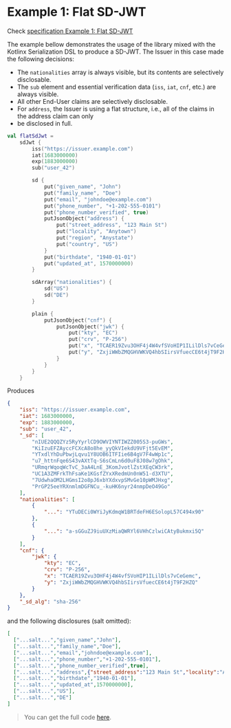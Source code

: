 <!--- TEST_NAME ExampleFlatSdJwt01Test --> 

# Example 1: Flat SD-JWT

Check [specification Example 1: Flat SD-JWT](https://www.ietf.org/archive/id/draft-ietf-oauth-selective-disclosure-jwt-06.html#name-example-1-sd-jwt)

The example bellow demonstrates the usage of the library mixed with the Kotlinx Serialization DSL
to produce a SD-JWT.
The Issuer in this case made the following decisions:
* The `nationalities` array is always visible, but its contents are selectively disclosable.
* The `sub` element and essential verification data (`iss`, `iat`, `cnf`, etc.) are always visible.
* All other End-User claims are selectively disclosable.
* For `address`, the Issuer is using a flat structure, i.e., all of the claims in the address claim can only 
* be disclosed in full.

<!--- INCLUDE
import eu.europa.ec.eudi.sdjwt.*
import kotlinx.serialization.json.*
-->

```kotlin
val flatSdJwt =
    sdJwt {
        iss("https://issuer.example.com")
        iat(1683000000)
        exp(1883000000)
        sub("user_42")

        sd {
            put("given_name", "John")
            put("family_name", "Doe")
            put("email", "johndoe@example.com")
            put("phone_number", "+1-202-555-0101")
            put("phone_number_verified", true)
            putJsonObject("address") {
                put("street_address", "123 Main St")
                put("locality", "Anytown")
                put("region", "Anystate")
                put("country", "US")
            }
            put("birthdate", "1940-01-01")
            put("updated_at", 1570000000)
        }

        sdArray("nationalities") {
            sd("US")
            sd("DE")
        }

        plain {
            putJsonObject("cnf") {
                putJsonObject("jwk") {
                    put("kty", "EC")
                    put("crv", "P-256")
                    put("x", "TCAER19Zvu3OHF4j4W4vfSVoHIP1ILilDls7vCeGemc")
                    put("y", "ZxjiWWbZMQGHVWKVQ4hbSIirsVfuecCE6t4jT9F2HZQ")
                }
            }
        }
    }
```

Produces

```json
{
    "iss": "https://issuer.example.com",
    "iat": 1683000000,
    "exp": 1883000000,
    "sub": "user_42",
    "_sd": [
        "nIUE2QQQZYz5RyYyrlCD9OWVIYNTIWZZ005S3-puGWs",
        "KiIzuEFZAyccFCXcA8o8he_yyQkVIekdU9VFjt5EvEM",
        "YTxdlYhDuPbwjLqvu1Y8UOB6ITFIie6B4gV7F4wWp1c",
        "u7_httnFqe6S43vAXtTq-S6sCmLn6d0uF8J08w7gOhk",
        "URmqrWqoqWcTvC_3aA4LnE_3KomJvotlZstXEqCW3rk",
        "UC1A3ZMFrkThFsaKe1KGsfZYxXRedmUn0nW51-d3XTU",
        "7UdwhaOM2LHGmsI2o8pJ6xbYXdxvpSMvGe10pWMJHxg",
        "PrGP25eeYRXnmlmDGFNCu_-kuHK6nyr24nmpDeO49Go"
    ],
    "nationalities": [
        {
            "...": "YTuDECi0WYiJyKdmqW1BRTdeFH6ESolopL57C494x90"
        },
        {
            "...": "a-sGGuZJ9iuUXzMiaQWRYl6VHhCzlwiCAtyBukmxi5Q"
        }
    ],
    "cnf": {
        "jwk": {
            "kty": "EC",
            "crv": "P-256",
            "x": "TCAER19Zvu3OHF4j4W4vfSVoHIP1ILilDls7vCeGemc",
            "y": "ZxjiWWbZMQGHVWKVQ4hbSIirsVfuecCE6t4jT9F2HZQ"
        }
    },
    "_sd_alg": "sha-256"
}
```

and the following disclosures (salt omitted):

```json
[
  ["...salt...","given_name","John"],
  ["...salt...","family_name","Doe"],
  ["...salt...","email","johndoe@example.com"],
  ["...salt...","phone_number","+1-202-555-0101"],
  ["...salt...","phone_number_verified",true],
  ["...salt...","address",{"street_address":"123 Main St","locality":"Anytown","region":"Anystate","country":"US"}],
  ["...salt...","birthdate","1940-01-01"],
  ["...salt...","updated_at",1570000000],
  ["...salt...","US"],
  ["...salt...","DE"]
]
```

> You can get the full code [here](../../src/test/kotlin/eu/europa/ec/eudi/sdjwt/examples/ExampleFlatSdJwt01.kt).

<!--- TEST flatSdJwt.assertThat("Example 1: Flat SD-JWT", 10) -->
